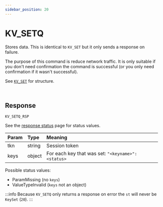 ```yaml
---
sidebar_position: 20
---
```


# KV_SETQ
Stores data. This is identical to `KV_SET` but it only sends a response on failure.

The purpose of this command is reduce network traffic. It is only suitable if you don't need confirmation the command is successful (or you only need confirmation if it wasn't successful).


See [`KV_SET`](./kv-set) for structure.

<br/>


## Response

`KV_SETQ_RSP`

See the [response status](./../Statuses) page for status values.


|Param|Type|Meaning|
|:---|:---|:---|
|tkn|string|Session token|
|keys|object|For each key that was set: `"<keyname>":<status>`|


Possible status values:

- ParamMissing (no `keys`)
- ValueTypeInvalid (`keys` not an object)


:::info
Because `KV_SETQ` only returns a response on error the `st` will never be `KeySet` (`20`).
:::
